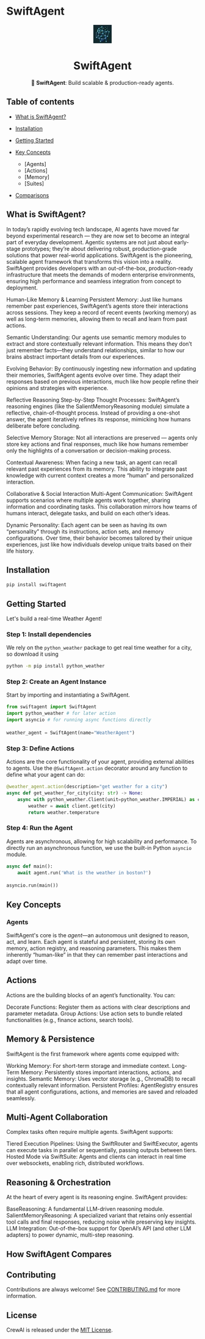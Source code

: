 # SwiftAgent

<div align="center">

![Logo of Openminder AI](./docs/openminder_logo.jpeg)

# **SwiftAgent**

🦅 **SwiftAgent**: Build scalable & production-ready agents.

<h3>

</div>

## Table of contents

- [What is SwiftAgent?](#what-is-swiftagent)

- [Installation](#installation)
- [Getting Started](#getting-started)
- [Key Concepts](#key-concepts)
  - [Agents]
  - [Actions]
  - [Memory]
  - [Suites]
- [Comparisons](#comparisons)



## What is SwiftAgent?
In today’s rapidly evolving tech landscape, AI agents have moved far beyond experimental research — they are now set to become an integral part of everyday development. Agentic systems are not just about early-stage prototypes; they’re about delivering robust, production-grade solutions that power real-world applications. SwiftAgent is the pioneering, scalable agent framework that transforms this vision into a reality. SwiftAgent provides developers with an out-of-the-box, production-ready infrastructure that meets the demands of modern enterprise environments, ensuring high performance and seamless integration from concept to deployment.

Human-Like Memory & Learning
Persistent Memory:
Just like humans remember past experiences, SwiftAgent’s agents store their interactions across sessions. They keep a record of recent events (working memory) as well as long-term memories, allowing them to recall and learn from past actions.

Semantic Understanding:
Our agents use semantic memory modules to extract and store contextually relevant information. This means they don’t just remember facts—they understand relationships, similar to how our brains abstract important details from our experiences.

Evolving Behavior:
By continuously ingesting new information and updating their memories, SwiftAgent agents evolve over time. They adapt their responses based on previous interactions, much like how people refine their opinions and strategies with experience.

Reflective Reasoning
Step-by-Step Thought Processes:
SwiftAgent’s reasoning engines (like the SalientMemoryReasoning module) simulate a reflective, chain-of-thought process. Instead of providing a one-shot answer, the agent iteratively refines its response, mimicking how humans deliberate before concluding.

Selective Memory Storage:
Not all interactions are preserved — agents only store key actions and final responses, much like how humans remember only the highlights of a conversation or decision-making process.

Contextual Awareness:
When facing a new task, an agent can recall relevant past experiences from its memory. This ability to integrate past knowledge with current context creates a more “human” and personalized interaction.

Collaborative & Social Interaction
Multi-Agent Communication:
SwiftAgent supports scenarios where multiple agents work together, sharing information and coordinating tasks. This collaboration mirrors how teams of humans interact, delegate tasks, and build on each other’s ideas.

Dynamic Personality:
Each agent can be seen as having its own “personality” through its instructions, action sets, and memory configurations. Over time, their behavior becomes tailored by their unique experiences, just like how individuals develop unique traits based on their life history.

## Installation

```bash
pip install swiftagent
```

## Getting Started

Let's build a real-time Weather Agent!

### Step 1: Install dependencies

We rely on the `python_weather` package to get real time weather for a city, so download it using

```bash
python -m pip install python_weather
```

### Step 2: Create an Agent Instance

Start by importing and instantiating a SwiftAgent.

```python
from swiftagent import SwiftAgent
import python_weather # for later action
import asyncio # for running async functions directly

weather_agent = SwiftAgent(name="WeatherAgent")
```

### Step 3: Define Actions

Actions are the core functionality of your agent, providing external abilities to agents. Use the `@SwiftAgent.action` decorator around any function to define what your agent can do:

```python
@weather_agent.action(description="get weather for a city")
async def get_weather_for_city(city: str) -> None:
    async with python_weather.Client(unit=python_weather.IMPERIAL) as client:
        weather = await client.get(city)
        return weather.temperature
```

### Step 4: Run the Agent

Agents are asynchronous, allowing for high scalability and performance. To directly run an asynchronous function, we use the built-in Python `asyncio` module.

```python
async def main():
    await agent.run('What is the weather in boston?')

asyncio.run(main())
```

## Key Concepts

### Agents

SwiftAgent's core is the *agent*—an autonomous unit designed to reason, act, and learn. Each agent is stateful and persistent, storing its own memory, action registry, and reasoning parameters. This makes them inherently “human-like” in that they can remember past interactions and adapt over time.

## Actions
Actions are the building blocks of an agent’s functionality. You can:

Decorate Functions: Register them as actions with clear descriptions and parameter metadata.
Group Actions: Use action sets to bundle related functionalities (e.g., finance actions, search tools).

## Memory & Persistence
SwiftAgent is the first framework where agents come equipped with:

Working Memory: For short-term storage and immediate context.
Long-Term Memory: Persistently stores important interactions, actions, and insights.
Semantic Memory: Uses vector storage (e.g., ChromaDB) to recall contextually relevant information.
Persistent Profiles: AgentRegistry ensures that all agent configurations, actions, and memories are saved and reloaded seamlessly.

## Multi-Agent Collaboration
Complex tasks often require multiple agents. SwiftAgent supports:

Tiered Execution Pipelines: Using the SwiftRouter and SwiftExecutor, agents can execute tasks in parallel or sequentially, passing outputs between tiers.
Hosted Mode via SwiftSuite: Agents and clients can interact in real time over websockets, enabling rich, distributed workflows.

## Reasoning & Orchestration
At the heart of every agent is its reasoning engine. SwiftAgent provides:

BaseReasoning: A fundamental LLM-driven reasoning module.
SalientMemoryReasoning: A specialized variant that retains only essential tool calls and final responses, reducing noise while preserving key insights.
LLM Integration: Out-of-the-box support for OpenAI’s API (and other LLM adapters) to power dynamic, multi-step reasoning.


## How SwiftAgent Compares



## Contributing

Contributions are always welcome! See [CONTRIBUTING.md](./CONTRIBUTING.md) for more information.

## License

CrewAI is released under the [MIT License](./LICENSE).

